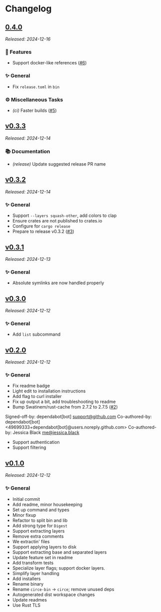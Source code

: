 # Changelog

## [0.4.0](https://github.com/fossas/circe/releases/tag/0.4.0)

_Released: 2024-12-16_

### 🚀 Features

- Support docker-like references ([#6](https://github.com/fossas/circe/issues/6))

### ✨ General

- Fix `release.toml` in `bin`

### ⚙️ Miscellaneous Tasks

- *(ci)* Faster builds ([#5](https://github.com/fossas/circe/issues/5))

## [v0.3.3](https://github.com/fossas/circe/releases/tag/v0.3.3)

_Released: 2024-12-14_

### 📚 Documentation

- *(release)* Update suggested release PR name

## [v0.3.2](https://github.com/fossas/circe/releases/tag/v0.3.2)

_Released: 2024-12-14_

### ✨ General

- Support `--layers squash-other`, add colors to clap
- Ensure crates are not published to crates.io
- Configure for `cargo release`
- Prepare to release v0.3.2 ([#3](https://github.com/fossas/circe/issues/3))

## [v0.3.1](https://github.com/fossas/circe/releases/tag/v0.3.1)

_Released: 2024-12-13_

### ✨ General

- Absolute symlinks are now handled properly

## [v0.3.0](https://github.com/fossas/circe/releases/tag/v0.3.0)

_Released: 2024-12-12_

### ✨ General

- Add `list` subcommand

## [v0.2.0](https://github.com/fossas/circe/releases/tag/v0.2.0)

_Released: 2024-12-12_

### ✨ General

- Fix readme badge
- Light edit to installation instructions
- Add flag to curl installer
- Fix up output a bit, add troubleshooting to readme
- Bump Swatinem/rust-cache from 2.7.2 to 2.7.5 ([#2](https://github.com/fossas/circe/issues/2))

Signed-off-by: dependabot[bot] <support@github.com>
Co-authored-by: dependabot[bot] <49699333+dependabot[bot]@users.noreply.github.com>
Co-authored-by: Jessica Black <me@jessica.black>
- Support authentication
- Support filtering

## [v0.1.0](https://github.com/fossas/circe/releases/tag/v0.1.0)

_Released: 2024-12-12_

### ✨ General

- Initial commit
- Add readme, minor housekeeping
- Set up command and types
- Minor fixup
- Refactor to split bin and lib
- Add strong type for `Digest`
- Support extracting layers
- Remove extra comments
- We extractin' files
- Support applying layers to disk
- Support extracting base and separated layers
- Update feature set in readme
- Add transform tests
- Specialize layer flags; support docker layers.
- Simplify layer handling
- Add installers
- Rename binary
- Rename `circe-bin` -> `circe`; remove unused deps
- Autogenerated dist workspace changes
- Update readmes
- Use Rust TLS

<!-- generated by git-cliff -->
